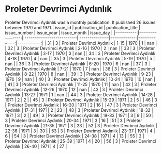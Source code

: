 # Proleter Devrimci Aydınlık

Proleter Devrimci Aydınlık was a monthly publication. It published 26
 issues between 1970 and 1971.|   issue_id |   publication_id | publication_title          | issue_number   |   issue_year |   issue_month |   issue_day |
|-----------:|-----------------:|:---------------------------|:---------------|-------------:|--------------:|------------:|
|         31 |                3 | Proleter Devrimci Aydınlık | 1-15           |         1970 |             1 |         nan |
|         32 |                3 | Proleter Devrimci Aydınlık | 2-16           |         1970 |             2 |         nan |
|         33 |                3 | Proleter Devrimci Aydınlık | 3-17           |         1970 |             3 |         nan |
|         34 |                3 | Proleter Devrimci Aydınlık | 4-18           |         1970 |             4 |         nan |
|         35 |                3 | Proleter Devrimci Aydınlık | 5-19           |         1970 |             5 |         nan |
|         36 |                3 | Proleter Devrimci Aydınlık | 6-20           |         1970 |             6 |         nan |
|         37 |                3 | Proleter Devrimci Aydınlık | 7-21           |         1970 |             7 |         nan |
|         38 |                3 | Proleter Devrimci Aydınlık | 8-22           |         1970 |             8 |         nan |
|         39 |                3 | Proleter Devrimci Aydınlık | 9-23           |         1970 |             9 |         nan |
|         40 |                3 | Proleter Devrimci Aydınlık | 10-24          |         1970 |            10 |         nan |
|         41 |                3 | Proleter Devrimci Aydınlık | 11-25          |         1970 |            11 |         nan |
|         42 |                3 | Proleter Devrimci Aydınlık | 12-26          |         1970 |            12 |         nan |
|         43 |                3 | Proleter Devrimci Aydınlık | 13-27          |         1971 |             1 |         nan |
|         44 |                3 | Proleter Devrimci Aydınlık | 14-28          |         1971 |             2 |           2 |
|         45 |                3 | Proleter Devrimci Aydınlık | 15-29          |         1971 |             2 |           5 |
|         46 |                3 | Proleter Devrimci Aydınlık | 16-30          |         1971 |             2 |          16 |
|         47 |                3 | Proleter Devrimci Aydınlık | 17-31          |         1971 |             2 |          23 |
|         48 |                3 | Proleter Devrimci Aydınlık | 18-32          |         1971 |             3 |           2 |
|         49 |                3 | Proleter Devrimci Aydınlık | 19-33          |         1971 |             3 |           9 |
|         50 |                3 | Proleter Devrimci Aydınlık | 20-34          |         1971 |             3 |          16 |
|         51 |                3 | Proleter Devrimci Aydınlık | 21-35          |         1971 |             3 |          23 |
|         52 |                3 | Proleter Devrimci Aydınlık | 22-36          |         1971 |             3 |          30 |
|         53 |                3 | Proleter Devrimci Aydınlık | 23-37          |         1971 |             4 |           6 |
|         54 |                3 | Proleter Devrimci Aydınlık | 24-38          |         1971 |             4 |          13 |
|         55 |                3 | Proleter Devrimci Aydınlık | 25-39          |         1971 |             4 |          20 |
|         56 |                3 | Proleter Devrimci Aydınlık | 26-40          |         1971 |             4 |          27 |